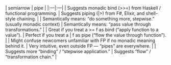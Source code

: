 | semiarrow | pipe |
|:––|:—|
| Suggests monadic bind (>>=) from Haskell / functional programming. | Suggests piping (|>) from F#, Elixir, and shell-style chaining. |
| Semantically means: “do something more, stepwise.” (usually monadic context) | Semantically means: “pass value through transformations.” |
| Great if you treat a >= f as bind (“apply function to a value”). | Perfect if you treat a | f as pipe (“flow the value through function”). |
| Might confuse newcomers unfamiliar with FP if no monadic meaning behind it. | Very intuitive, even outside FP — “pipes” are everywhere. |
| Suggests more “binding” / “stepwise application.” | Suggests “flow” / “transformation chain.” |
